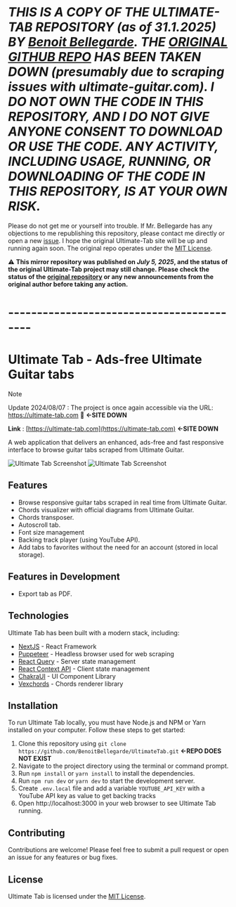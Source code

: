 # ***THIS IS A COPY OF THE ULTIMATE-TAB REPOSITORY (as of 31.1.2025) BY [Benoit Bellegarde](https://github.com/BenoitBellegarde/). THE [ORIGINAL GITHUB REPO](https://github.com/BenoitBellegarde/UltimateTab) HAS BEEN TAKEN DOWN (presumably due to scraping issues with ultimate-guitar.com). I DO NOT OWN THE CODE IN THIS REPOSITORY, AND I DO NOT GIVE ANYONE CONSENT TO DOWNLOAD OR USE THE CODE. ANY ACTIVITY, INCLUDING USAGE, RUNNING, OR DOWNLOADING OF THE CODE IN THIS REPOSITORY, IS AT YOUR OWN RISK.***

Please do not get me or yourself into trouble. If Mr. Bellegarde has any objections to me republishing this repository, please contact me directly or open a new [issue](https://github.com/0skari/Ultimate-Tab_By_BenoitBellegarde-COPY/issues). I hope the original Ultimate-Tab site will be up and running again soon. The original repo operates under the [MIT License](https://opensource.org/licenses/MIT).



⚠️ **This mirror repository was published on _July 5, 2025_, and the status of the original Ultimate-Tab project may still change. Please check the status of the [original repository](https://github.com/BenoitBellegarde/UltimateTab) or any new announcements from the original author before taking any action.**

# ------------------------------------------



# Ultimate Tab - Ads-free Ultimate Guitar tabs

> [!NOTE]
> Update 2024/08/07 : The project is once again accessible via the URL: https://ultimate-tab.com 🎉
**<-SITE DOWN**


**Link** : [https://ultimate-tab.com](https://ultimate-tab.com) **<-SITE DOWN**

A web application that delivers an enhanced, ads-free and fast responsive interface to browse guitar tabs scraped from Ultimate Guitar.

![Ultimate Tab Screenshot](https://i.ibb.co/RYLXkNc/586shots-so.png)
![Ultimate Tab Screenshot](https://i.ibb.co/THdSmPK/673shots-so.png)

## Features

- Browse responsive guitar tabs scraped in real time from Ultimate Guitar.
- Chords visualizer with official diagrams from Ultimate Guitar.
- Chords transposer.
- Autoscroll tab.
- Font size management
- Backing track player (using YouTube API).
- Add tabs to favorites without the need for an account (stored in local storage).

## Features in Development

- Export tab as PDF.

## Technologies

Ultimate Tab has been built with a modern stack, including:

- [NextJS](https://nextjs.org/) - React Framework
- [Puppeteer](https://pptr.dev/) - Headless browser used for web scraping
- [React Query](https://tanstack.com/query/v3/) - Server state management
- [React Context API](https://react.dev/reference/react#context-hooks) - Client state management
- [ChakraUI](https://chakra-ui.com/) - UI Component Library
- [Vexchords](https://github.com/0xfe/vexchords) - Chords renderer library

## Installation

To run Ultimate Tab locally, you must have Node.js and NPM or Yarn installed on your computer. Follow these steps to get started:

1. Clone this repository using `git clone https://github.com/BenoitBellegarde/UltimateTab.git` **<-REPO DOES NOT EXIST**
2. Navigate to the project directory using the terminal or command prompt.
3. Run `npm install` or `yarn install` to install the dependencies.
4. Run `npm run dev` or `yarn dev` to start the development server.
5. Create `.env.local` file and add a variable `YOUTUBE_API_KEY` with a YouTube API key as value to get backing tracks
6. Open http://localhost:3000 in your web browser to see Ultimate Tab running.

## Contributing

Contributions are welcome! Please feel free to submit a pull request or open an issue for any features or bug fixes.

## License

Ultimate Tab is licensed under the [MIT License](https://opensource.org/licenses/MIT).